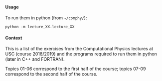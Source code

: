 #### Usage

To run them in python (from `~/comphy/`):

    python -m lecture_XX.lecture_XX

#### Context

This is a list of the exercises from the Computational Physics lectures at USC
(course 2018/2019) and the programs required to run them in python
(later in C++ and FORTRAN).

Topics 01-06 correspond to the first half of the course;
topics 07-09 correspond to the second half of the course.